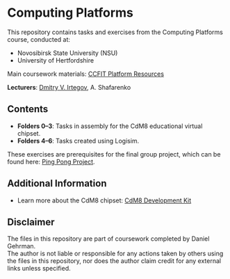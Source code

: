# Computing Platforms

This repository contains tasks and exercises from the Computing Platforms course, conducted at:
- Novosibirsk State University (NSU)
- University of Hertfordshire 

Main coursework materials: [CCFIT Platform Resources](http://ccfit.nsu.ru/~fat/Platforms/)

**Lecturers**: [Dmitry V. Irtegov](https://github.com/dmitry-irtegov), A. Shafarenko

## Contents
- **Folders 0–3**: Tasks in assembly for the CdM8 educational virtual chipset.
- **Folders 4–6**: Tasks created using Logisim.

These exercises are prerequisites for the final group project, which can be found here: [Ping Pong Project](https://github.com/LessVegetables/ping-pong).

## Additional Information
- Learn more about the CdM8 chipset: [CdM8 Development Kit](https://github.com/cdm-processors/cdm-devkit)

## Disclaimer
The files in this repository are part of coursework completed by Daniel Gehrman.  
The author is not liable or responsible for any actions taken by others using the files in this repository, nor does the author claim credit for any external links unless specified.
